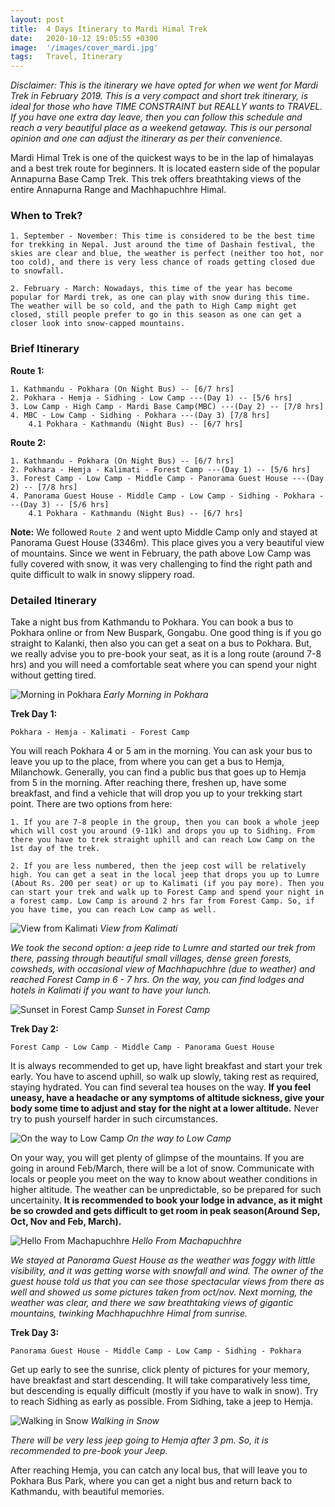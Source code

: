 ```yaml
---
layout: post
title:  4 Days Itinerary to Mardi Himal Trek
date:   2020-10-12 19:05:55 +0300
image:  '/images/cover_mardi.jpg'
tags:   Travel, Itinerary
---
```


<i>Disclaimer: This is the itinerary we have opted for when we went for Mardi Trek in February 2019. This is a very compact and short trek itinerary, is ideal for those who have TIME CONSTRAINT but REALLY wants to TRAVEL. If you have one extra day leave, then you can follow this schedule and reach a very beautiful place as a weekend getaway. This is our personal opinion and one can adjust the itinerary as per their convenience.</i>

Mardi Himal Trek is one of the quickest ways to be in the lap of himalayas and a best trek route for beginners. It is located eastern side of the popular Annapurna Base Camp Trek. This trek offers breathtaking views of the entire Annapurna Range and Machhapuchhre Himal.

### When to Trek?
    1. September - November: This time is considered to be the best time for trekking in Nepal. Just around the time of Dashain festival, the skies are clear and blue, the weather is perfect (neither too hot, nor too cold), and there is very less chance of roads getting closed due to snowfall.

    2. February - March: Nowadays, this time of the year has become popular for Mardi trek, as one can play with snow during this time. The weather will be so cold, and the path to High Camp might get closed, still people prefer to go in this season as one can get a closer look into snow-capped mountains.

### Brief Itinerary
**Route 1:**

    1. Kathmandu - Pokhara (On Night Bus) -- [6/7 hrs]
    2. Pokhara - Hemja - Sidhing - Low Camp ---(Day 1) -- [5/6 hrs]
    3. Low Camp - High Camp - Mardi Base Camp(MBC) ---(Day 2) -- [7/8 hrs]
    4. MBC - Low Camp - Sidhing - Pokhara ---(Day 3) [7/8 hrs]
        4.1 Pokhara - Kathmandu (Night Bus) -- [6/7 hrs]

**Route 2:**

    1. Kathmandu - Pokhara (On Night Bus) -- [6/7 hrs]
    2. Pokhara - Hemja - Kalimati - Forest Camp ---(Day 1) -- [5/6 hrs]
    3. Forest Camp - Low Camp - Middle Camp - Panorama Guest House ---(Day 2) -- [7/8 hrs]
    4. Panorama Guest House - Middle Camp - Low Camp - Sidhing - Pokhara ---(Day 3) -- [5/6 hrs]
        4.1 Pokhara - Kathmandu (Night Bus) -- [6/7 hrs]


**Note:** 
We followed `Route 2` and went upto Middle Camp only and stayed at Panorama Guest House (3346m). This place gives you a very beautiful view of mountains. Since we went in February, the path above Low Camp was fully covered with snow, it was very challenging to find the right path and quite difficult to walk in snowy slippery road.

### Detailed Itinerary
Take a night bus from Kathmandu to Pokhara. You can book a bus to Pokhara online or from New Buspark, Gongabu. One good thing is if you go straight to Kalanki, then also you can get a seat on a bus to Pokhara. But, we really advise you to pre-book your seat, as it is a long route (around 7-8 hrs) and you will need a comfortable seat where you can spend your night without getting tired. 

![Morning in Pokhara]({{site.baseurl}}/images/early_morning_in_pokhara.jpg)
*Early Morning in Pokhara*

**Trek Day 1:**

`Pokhara - Hemja - Kalimati - Forest Camp`

You will reach Pokhara 4 or 5 am in the morning. You can ask your bus to leave you up to the place, from where you can get a bus to Hemja, Milanchowk. Generally, you can find a public bus that goes up to Hemja from 5 in the morning. After reaching there, freshen up, have some breakfast, and find a vehicle that will drop you up to your trekking start point. There are two options from here:

    1. If you are 7-8 people in the group, then you can book a whole jeep which will cost you around (9-11k) and drops you up to Sidhing. From there you have to trek straight uphill and can reach Low Camp on the 1st day of the trek. 

    2. If you are less numbered, then the jeep cost will be relatively high. You can get a seat in the local jeep that drops you up to Lumre (About Rs. 200 per seat) or up to Kalimati (if you pay more). Then you can start your trek and walk up to Forest Camp and spend your night in a forest camp. Low Camp is around 2 hrs far from Forest Camp. So, if you have time, you can reach Low camp as well.


![View from Kalimati]({{site.baseurl}}/images/kalimati.jpg)
*View from Kalimati*

<i>We took the second option: a jeep ride to Lumre and started our trek from there, passing through beautiful small villages, dense green forests, cowsheds, with occasional view of Machhapuchhre (due to weather) and reached Forest Camp in 6 - 7 hrs. On the way, you can find lodges and hotels in Kalimati if you want to have your lunch.</i>

![Sunset in Forest Camp]({{site.baseurl}}/images/sunset_in_forest_camp.jpg)
*Sunset in Forest Camp*

**Trek Day 2:**

`Forest Camp - Low Camp - Middle Camp - Panorama Guest House`

It is always recommended to get up, have light breakfast and start your trek early. You have to ascend uphill, so walk up slowly, taking rest as required, staying hydrated. You can find several tea houses on the way. **If you feel uneasy, have a headache or any symptoms of altitude sickness, give your body some time to adjust and stay for the night at a lower altitude.** Never try to push yourself harder in such circumstances.

![On the way to Low Camp]({{site.baseurl}}/images/way_to_low_camp.jpg)
*On the way to Low Camp*

On your way, you will get plenty of glimpse of the mountains. If you are going in around Feb/March, there will be a lot of snow. Communicate with locals or people you meet on the way to know about weather conditions in higher altitude. The weather can be unpredictable, so be prepared for such uncertainity. **It is recommended to book your lodge in advance, as it might be so crowded and gets difficult to get room in peak season(Around Sep, Oct, Nov and Feb, March).**

![Hello From Machapuchhre]({{site.baseurl}}/images/machhapuchre.jpg)
*Hello From Machapuchhre*

<i>We stayed at Panorama Guest House as the weather was foggy with little visibility, and it was getting worse with snowfall and wind. The owner of the guest house told us that you can see those spectacular views from there as well and showed us some pictures taken from oct/nov. Next morning, the weather was clear, and there we saw breathtaking views of gigantic mountains, twinking Machhapuchhre Himal from sunrise. </i>

**Trek Day 3:**

`Panorama Guest House - Middle Camp - Low Camp - Sidhing - Pokhara`

Get up early to see the sunrise, click plenty of pictures for your memory, have breakfast and start descending. It will take comparatively less time, but descending is equally difficult (mostly if you have to walk in snow). Try to reach Sidhing as early as possible. From Sidhing, take a jeep to Hemja. 

![Walking in Snow]({{site.baseurl}}/images/return_back.jpg)
*Walking in Snow*

<i>There will be very less jeep going to Hemja after 3 pm. So, it is recommended to pre-book your Jeep.</i>

After reaching Hemja, you can catch any local bus, that will leave you to Pokhara Bus Park, where you can get a night bus and return back to Kathmandu, with beautiful memories.